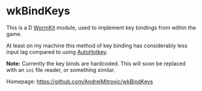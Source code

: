 # wkBindKeys

This is a D [WormKit](http://worms2d.info/WormKit) module,
used to implement key bindings from within the game.

At least on my machine this method of key binding has
considerably less input lag compared to using
[AutoHotkey](http://www.autohotkey.com/).

**Note:** Currently the key binds are hardcoded. This will soon
be replaced with an `ini` file reader, or something similar.

Homepage: https://github.com/AndrejMitrovic/wkBindKeys

